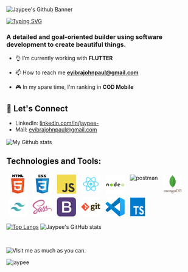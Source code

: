 ![Jaypee's Github Banner](https://res.cloudinary.com/dmprj9s0q/image/upload/v1679019917/doggie_gdsfxz.jpg)

[![Typing SVG](https://readme-typing-svg.herokuapp.com?font=Serif&size=24&duration=4000&color=F75412&left=true&vCenter=true&width=1000&height=50&lines=Hi+there%2C+%F0%9F%91%8B;Jaypee+here)](https://git.io/typing-svg)
<h3 align="left">A detailed and goal-oriented builder using software development to create beautiful things.</h3>

- 👌 I’m currently working with **FLUTTER**

- 📫 How to reach me **eyibrajohnpaul@gmail.com**

- 🎮 In my spare time, I'm ranking in **COD Mobile**

## :handshake:   Let's Connect

- LinkedIn: [linkedin.com/in/jaypee-](https://www.linkedin.com/in/jaypee-/)
- Mail: eyibrajohnpaul@gmail.com

<img alt="My Github stats" align="center" border-radius="40px" width="800px" height="200px" src="https://github-readme-streak-stats.herokuapp.com/?user=jaypee-0&layout=compact" alt="Jaypee" />

## Technologies and Tools:
<p align="left">
<img src="https://raw.githubusercontent.com/github/explore/80688e429a7d4ef2fca1e82350fe8e3517d3494d/topics/html/html.png" alt="html" height="50" style="vertical-align:top; margin:5px">
<img src="https://raw.githubusercontent.com/github/explore/80688e429a7d4ef2fca1e82350fe8e3517d3494d/topics/css/css.png" alt="css" height="50" style="vertical-align:top; margin:5px">
<img src="https://raw.githubusercontent.com/github/explore/80688e429a7d4ef2fca1e82350fe8e3517d3494d/topics/javascript/javascript.png" alt="Javascript" height="50" style="vertical-align:top; margin:5px">
<img src="https://raw.githubusercontent.com/github/explore/80688e429a7d4ef2fca1e82350fe8e3517d3494d/topics/react/react.png" alt="React js" height="50" style="vertical-align:top; margin:5px">
<img src="https://raw.githubusercontent.com/devicons/devicon/master/icons/nodejs/nodejs-original-wordmark.svg" alt="nodejs" width="50" height="50" style="vertical-align:top; margin:5px" />
 <img src="https://www.vectorlogo.zone/logos/getpostman/getpostman-icon.svg" alt="postman" width="50" height="50" style="vertical-align:top; margin:5px" /> 
 <img src="https://raw.githubusercontent.com/devicons/devicon/master/icons/mongodb/mongodb-original-wordmark.svg" alt="mongodb" width="50" height="50" style="vertical-align:top; margin:5px" />
<img src="https://raw.githubusercontent.com/github/explore/80688e429a7d4ef2fca1e82350fe8e3517d3494d/topics/tailwind/tailwind.png" alt="Next js" height="50" style="vertical-align:top; margin:5px">
<img src="https://raw.githubusercontent.com/github/explore/80688e429a7d4ef2fca1e82350fe8e3517d3494d/topics/sass/sass.png" alt="sass" height="50" style="vertical-align:top; margin:5px">
<img src="https://raw.githubusercontent.com/github/explore/80688e429a7d4ef2fca1e82350fe8e3517d3494d/topics/bootstrap/bootstrap.png" alt="bootstrap" height="50" style="vertical-align:top; margin:5px">
<img src="https://raw.githubusercontent.com/github/explore/80688e429a7d4ef2fca1e82350fe8e3517d3494d/topics/git/git.png" alt="git" height="50" style="vertical-align:top; margin:5px">
<img src="https://raw.githubusercontent.com/github/explore/80688e429a7d4ef2fca1e82350fe8e3517d3494d/topics/visual-studio-code/visual-studio-code.png" alt="VS Code" height="50" style="vertical-align:top; margin:5px">
<img src="https://raw.githubusercontent.com/devicons/devicon/master/icons/typescript/typescript-original.svg" alt="typescript" width="40" height="50" style="vertical-align:top; margin:5px"/> </a> 
</p>

[![Top Langs](https://github-readme-stats.vercel.app/api/top-langs/?username=jaypee-0&langs_count=8&theme=dracula&border_radius=10&layout=compact&hide=python,C,powershell,html,jupyternotebook)](https://github.com/jaypee-0/github-readme-stats)
![Jaypee's GitHub stats](https://github-readme-stats.vercel.app/api?username=jaypee-0&count_private=true&theme=radical&border_radius=10)

&nbsp;

<img height="120" alt="VIsit me as much as you can." width="100%" src="https://github.com/dibyendu415/dibyendu415/blob/master/marquee.svg" />
<p align="left"> <img src="https://komarev.com/ghpvc/?username=jaypee-0&label=Profile%20views&color=F75412&style=flat" alt="jaypee" /> </p>
